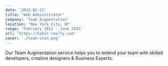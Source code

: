 ```yaml
---
date: '2013-02-21'
title: 'Web Administrator'
company: 'Team Augmentation'
location: 'New York City, NY'
range: 'February 2013 - June 2015'
url: 'https://hakir-realty.com'
cover: './team-icon.png'
---
```


Our Team Augmentation service helps you to extend your team with skilled developers, creative designers & Business Experts.


